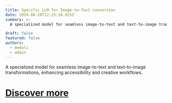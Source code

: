 ```yaml
---
title: Specific LLM for Image-to-Text conversion
date: 2024-08-20T12:23:18.915Z
summary: >-
  A specialized model for seamless image-to-text and text-to-image transformations, enhancing accessibility and creative workflows.

draft: false
featured: false
authors:
  - medali
  - admin
---
```

A specialized model for seamless image-to-text and text-to-image transformations, enhancing accessibility and creative workflows.
# [Discover more](https://gen-ai.deslabcloud.com/)